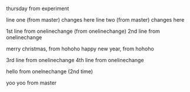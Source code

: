thursday from experiment

line one (from master) changes here
line two (from master) changes here

1st line from onelinechange (from onelinechange)
2nd line from onelinechange 

merry christmas, from hohoho
happy new year, from hohoho

3rd line from onelinechange
4th line from onelinechange


hello from onelnechange (2nd time)

yoo yoo from master
